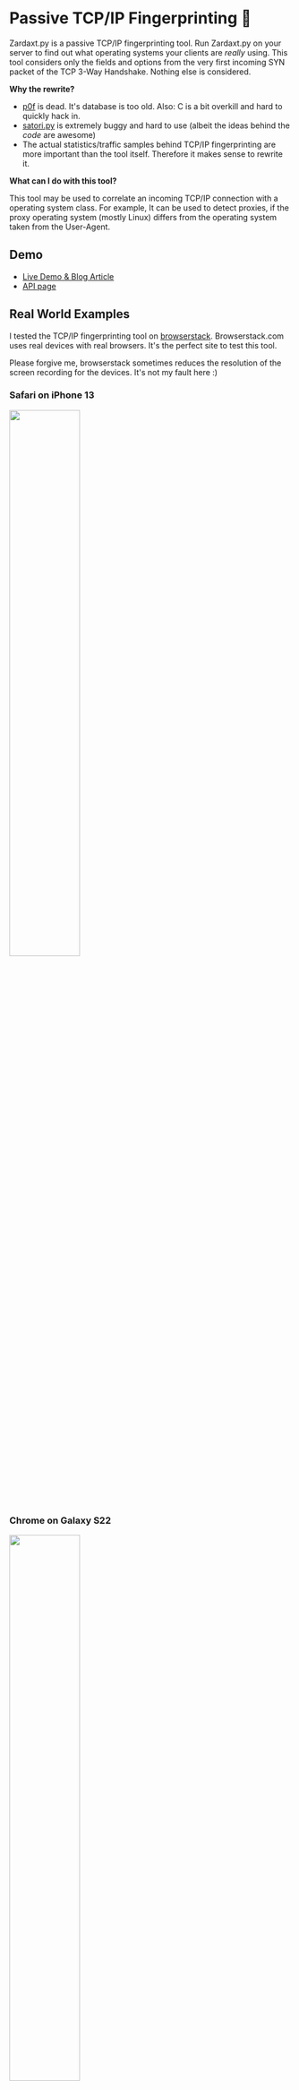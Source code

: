# Passive TCP/IP Fingerprinting 🚀

Zardaxt.py is a passive TCP/IP fingerprinting tool. Run Zardaxt.py on your server to find out what operating systems your clients are *really* using. This tool considers only the fields and options from the very first incoming SYN packet of the TCP 3-Way Handshake. Nothing else is considered.

**Why the rewrite?**

+ [p0f](https://github.com/p0f/p0f) is dead. It's database is too old. Also: C is a bit overkill and hard to quickly hack in.
+ [satori.py](https://github.com/xnih/satori) is extremely buggy and hard to use (albeit the ideas behind the *code* are awesome)
+ The actual statistics/traffic samples behind TCP/IP fingerprinting are more important than the tool itself. Therefore it makes sense to rewrite it.

**What can I do with this tool?**

This tool may be used to correlate an incoming TCP/IP connection with a operating system class. For example, It can be used to detect proxies, if the proxy operating system (mostly Linux) differs from the operating system taken from the User-Agent.

## Demo

- [Live Demo & Blog Article](https://incolumitas.com/2021/03/13/tcp-ip-fingerprinting-for-vpn-and-proxy-detection/)
- [API page](https://incolumitas.com/pages/TCP-IP-Fingerprint/)


## Real World Examples

I tested the TCP/IP fingerprinting tool on [browserstack](https://www.browserstack.com/). Browserstack.com uses real devices with real browsers. It's the perfect site to test this tool. 

Please forgive me, browserstack sometimes reduces the resolution of the screen recording for the devices. It's not my fault here :)

### Safari on iPhone 13

<img src="tcp-ip-fps/new/iPhone-13-Safari.png" width=50%>

### Chrome on Galaxy S22

<img src="tcp-ip-fps/new/Chrome-Galaxy-S22.png" width=50%>

### Edge on Windows 11

<img src="tcp-ip-fps/new/Edge-Windows-11.png" width=40%>

### Chrome 102 on Windows 7

<img src="tcp-ip-fps/new/Chrome-102-Windows-7.png" width=40%>

### Chrome on Google Pixel 6

<img src="tcp-ip-fps/new/Chrome-Google-Pixel-6.png" width=50%>


## Installation & Usage

**Important:** I tested this only on my Ubuntu 20.04 server. Installation currently does not work on my MacBook Pro for example.

First clone the repo:

```bash
# clone repo
git clone https://github.com/NikolaiT/zardaxt
# move into directory
cd zardaxt
```

Setup with `pipenv`. You can also use `pew`.

```bash
# create a virtual environment
pipenv shell --python python3
# install packages
pipenv install pypacker pcapy untangle requests
```

Now you need to create an environment file called `tcpip_fp.env` with the following variable:

```bash
# tcpip_fp.env
API_KEY='abcd1234' # set your API key here
```

You can do so with this command:

```bash
echo "API_KEY='abcd1234'" > tcpip_fp.env
```

Now we can run Zardaxt.py:

```bash
# load tcpip_fp.env file
set -a
source tcpip_fp.env
set +a

python tcp_fingerprint.py -i eth0 --classify
```

Or run in the background on your server

```bash
# load tcpip_fp.env file
set -a
source tcpip_fp.env
set +a

nohup python tcp_fingerprint.py -i eth0 --classify > fp.out 2> fp.err < /dev/null &
```

## Quick Example

Classifying my Android smartphone:

```bash
# activate python environment
pipenv shell

# load env variables
set -a
source tcpip_fp.env
set +a

# run zardaxt.py
python tcp_fingerprint.py -i eth0 --classify

# tool outputs

Loaded 2916 fingerprints from the database
listening on interface eth0

1654345217: 86.56.31.158:42706 -> 167.99.241.135:443 [SYN]
{'avgScoreOsClass': {'Android': 'avg=9.04, N=230',
                     'Linux': 'avg=8.11, N=360',
                     'Windows': 'avg=4.52, N=1378',
                     'iOS': 'avg=6.83, N=152',
                     'macOS': 'avg=6.78, N=791'},
 'bestNGuesses': [{'os': 'Android', 'score': '11.5/11.5'},
                  {'os': 'Android', 'score': '11.5/11.5'},
                  {'os': 'Android', 'score': '11.5/11.5'}],
 'fp': {'dst_ip': '167.99.241.135',
        'dst_port': '443',
        'ip_df': 1,
        'ip_frag_off': 16384,
        'ip_hdr_length': 69,
        'ip_mf': 0,
        'ip_opts': [],
        'ip_ttl': 53,
        'src_ip': '86.56.31.158',
        'src_port': '42706',
        'tcp_ack': 0,
        'tcp_flags': 2,
        'tcp_header_length': 160,
        'tcp_mss': 1460,
        'tcp_options': 'M1460,S,T,N,W8,',
        'tcp_seq': 4111906994,
        'tcp_timestamp': 377751994,
        'tcp_timestamp_echo_reply': 0,
        'tcp_urp': 0,
        'tcp_window_scaling': 8,
        'tcp_window_size': 65535,
        'ts': 1654345217},
 'perfectScore': 11.5}
```

## API Support

When you run `tcp_fingerprint.py`, the program automatically launches a simple web API that you can query. A http server is bound to `0.0.0.0:8249`. You can query it on `http://0.0.0.0:8249/classify`.

If you want to query the TCP/IP fingerprint only for the client IP address, use 

```
curl http://0.0.0.0:8249/classify
```

If you want to query all fingerprints in the API database, you have to specify the API key:

```
curl http://0.0.0.0:8249/classify?key=abcd1234
```

If you want to query/lookup a specific IP address (Example: 103.14.251.215), you will have to specify the IP address and the API key:

```
curl http://0.0.0.0:8249/classify?key=abcd1234&ip=103.14.251.215
```

## Theory

Several fields such as TCP Options or TCP Window Size or IP Fragment Flag depend heavily on the OS type and version.

Detecting operating systems by analyizing the first incoming SYN packet is surely no exact science, but it's better than nothing.

Some code and inspiration has been taken from: https://github.com/xnih/satori

However, the codebase of github.com/xnih/satori was quite frankly 
a huge mess (randomly failing code segments and capturing all Errors: Not good, no no no).

This project does not attempt to be exact, it should give some hints what might be the OS of the 
incoming TCP/IP stream.

## What fields are used for TCP/IP fingerprinting?

Sources:

1. Mostly Wikipedia [TCP/IP fingerprinting article](https://en.wikipedia.org/wiki/TCP/IP_stack_fingerprinting)
2. A lot of inspiration from [Satori.py](https://github.com/xnih/satori)
3. Another TCP/IP fingerprinting [tool](https://github.com/agirishkumar/passive-os-detection/tree/master/OS-Fingerprinting)

### Entropy from the [IP header](https://en.wikipedia.org/wiki/IPv4)

+ `IP.ttl (8 bits)` - Initial time to live (TTL) value of the IP header. The TTL indicates how long a IP packet is allowed to circulate in the Internet. Each hop (such as a router) decrements the TTL field by one. The maximum TTL value is 255, the maximum value of a single octet (8 bits). A recommended initial value is 64, but some operating systems customize this value. Hence it's relevancy for TCP/IP fingerprinting.
+ `IP.flags (3 bits)` - Don't fragment (DF) and more fragments (MF) flags. In the flags field of the IPv4 header, there are three bits for control flags. The "don't fragment" (DF) bit plays a central role in Path Maximum Transmission Unit Discovery (PMTUD) because it determines whether or not a packet is allowed to be [fragmented](https://www.cisco.com/c/en/us/support/docs/ip/generic-routing-encapsulation-gre/25885-pmtud-ipfrag.html). Some OS set the DF flag in the IP header, others don't.

### Entropy from the [TCP header](https://en.wikipedia.org/wiki/Transmission_Control_Protocol)

+ `TCP.data_offset (4 bits)` - This is the size of the TCP header in 32-bit words with a minimum size of 5 words and a maximum size of 15 words. Therefore, the maximum TCP header size size is 60 bytes (with 40 bytes of options data). The TCP header size thus depends on how much options are present at the end of the header. 
+ `TCP.window_size (16 bits)` - Initial window size. The idea is that different operating systems use a different initial window size in the initial TCP SYN packet.
+ `TCP.flags (9 bits)` - This header field contains 9 one-bit flags for TCP protocol controlling purposes. The initial SYN packet has mostly a flags value of 2 (which means that only the SYN flag is set). However, I have also observed flags values of 194 (2^1 + 2^6 + 2^7), which means that the SYN, ECE and CWR flags are set to one. If the SYN flag is set, ECE means that the client is [ECN](https://en.wikipedia.org/wiki/Explicit_Congestion_Notification) capable. Congestion window reduced (CWR) means that the sending host received a TCP segment with the ECE flag set and had responded in congestion control mechanism.
+ `TCP.acknowledgment_number (32 bits)` - If the ACK flag is set then the value of this field is the next sequence number that the sender of the ACK is expecting. *Should* be zero if the SYN flag is set on the very first packet.
+ `TCP.sequence_number (32 bits)` - If the SYN flag is set (1), then this is the initial sequence number. It is conjectured that different operating systems use different initial sequence numbers, but the initial sequence number is most likely randomly chosen. Therefore this field is most likely of no particular help regarding fingerprinting.
+ `TCP.urgent_pointer (16 bits)` - If the URG flag is set, then this 16-bit field is an offset from the sequence number indicating the last urgent data byte. It *should* be zero in initial SYN packets.
+ `TCP.options (Variable 0-320 bits)` - All TCP Options. The length of this field is determined by the data offset field. Contains a lot of information, but most importantly: The Maximum Segment Size (MSS), the Window scale value. Because the TCP options data is variable in size, it is the most important source of entropy to distinguish operating systems. The order of the TCP options is also taken into account.